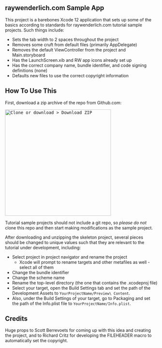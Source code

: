 raywenderlich.com Sample App
---
This project is a barebones Xcode 12 application that sets up some of the basics according to standards for raywenderlich.com tutorial sample projects. Such things include:

- Sets the tab width to 2 spaces throughout the project
- Removes some cruft from default files (primarily AppDelegate)
- Removes the default ViewController from the project and Main.storyboard
- Has the LaunchScreen.xib and RW app icons already set up
- Has the correct company name, bundle identifier, and code signing definitions (none)
- Defaults new files to use the correct copyright information

## How To Use This
First, download a zip archive of the repo from Github.com:

<kbd>
  <img width="350" alt="Clone or download &gt; Download ZIP" src="https://user-images.githubusercontent.com/482871/47620993-f3a8e480-dae8-11e8-883a-a41456bd4672.png">
</kbd>

Tutorial sample projects should not include a git repo, so *please do not* clone this repo and then start making modifications as the sample project.

After downloading and unzipping the skeleton project, several pieces should be changed to unique values such that they are relevant to the tutorial under development, including:

- Select project in project navigator and rename the project
	- Xcode will prompt to rename targets and other metafiles as well - select all of them
- Change the bundle identifier
- Change the scheme name
- Rename the top-level directory (the one that contains the .xcodeproj file)
- Select your target, open the Build Settings tab and set the path of the Development Assets to `YourProjectName/Preview\ Content`.
- Also, under the Build Settings of your target, go to Packaging and set the path of the Info.plist file to `YourProjectName/Info.plist`.

## Credits
Huge props to Scott Berrevoets for coming up with this idea and creating the project, and to Richard Critz for developing the FILEHEADER macro to automatically set the copyright.
